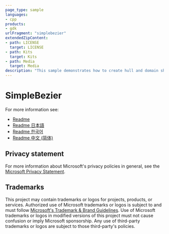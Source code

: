 ```yaml
---
page_type: sample
languages:
- cpp
products:
- gdk
urlFragment: "simplebezier"
extendedZipContent:
- path: LICENSE
  target: LICENSE
- path: Kits
  target: Kits
- path: Media
  target: Media
description: "This sample demonstrates how to create hull and domain shaders to draw a tessellated Bezier surface representing a Mobius strip for DirectX 12 on Xbox."
---
```


# SimpleBezier

For more information see: 
- [Readme](https://github.com/microsoft/Xbox-GDK-Samples/blob/main/Samples/IntroGraphics/SimpleBezier/readme_en-us.md)
- [Readme 日本語](https://github.com/microsoft/Xbox-GDK-Samples/blob/main/Samples/IntroGraphics/SimpleBezier/readme_ja-jp.md)
- [Readme 한국어](https://github.com/microsoft/Xbox-GDK-Samples/blob/main/Samples/IntroGraphics/SimpleBezier/readme_ko-kr.md)
- [Readme 中文 (简体)](https://github.com/microsoft/Xbox-GDK-Samples/blob/main/Samples/IntroGraphics/SimpleBezier/readme_zh-cn.md)

## Privacy statement

For more information about Microsoft's privacy policies in general, see the [Microsoft Privacy Statement](https://privacy.microsoft.com/privacystatement/).

## Trademarks

This project may contain trademarks or logos for projects, products, or services. Authorized use of Microsoft trademarks or logos is subject to and must follow [Microsoft's Trademark & Brand Guidelines](https://www.microsoft.com/en-us/legal/intellectualproperty/trademarks/usage/general). Use of Microsoft trademarks or logos in modified versions of this project must not cause confusion or imply Microsoft sponsorship. Any use of third-party trademarks or logos are subject to those third-party's policies.

